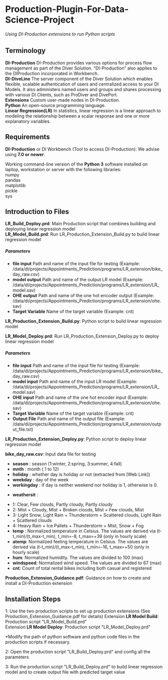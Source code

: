 # Production-Plugin-For-Data-Science-Project

###### Using DI-Production extensions to run Python scripts

## Terminology 
 
**DI-Production** DI-Production provides various options for process flow management as part of the Diver Solution. “DI-Production” also applies to the DIProduction incorporated in Workbench.\
**DI-DiveLine** The server component of the Diver Solution which enables flexible, scalable authentication of users and centralized access to your DI Models. It also administers named users and groups and shares processing with various DI Clients, such as ProDiver and DivePort.\
**Extensions** Custom user-made nodes in DI-Production.\
**Python**  An open-source programming language.\
**Linear Regression(LR)** In statistics, linear regression is a linear approach to modeling the relationship between a scalar response and one or more explanatory variables.

## Requirements 
 
**DI-Production** or DI Workbench (Tool to access DI-Production): We advise using **7.0 or newer**.
 
Working command-line version of the **Python 3** software installed on laptop, workstation or server with the following libraries:\
numpy\
pandas\
matplotlib\
pickle\
sys

## Introduction to Files
**LR_Build_Deploy.prd**: Main Production script that combines building and deploying linear regression model\
**LR_Model_Build.prd**: Run LR_Production_Extension_Build.py to build linear regression model
##### Parameters
 - **file input** Path and name of the input file for testing (Example: /data/di/projects/Appointments_Prediction/programs/LR_extension/bike_day_raw.csv)
 - **model output** Path and name of the output LR model (Example: /data/di/projects/Appointments_Prediction/programs/LR_extension/LR_model.sav)
 - **OHE output** Path and name of the one hot encoder output (Example: /data/di/projects/Appointments_Prediction/programs/LR_extension/ohe.sav)
 - **Target Variable** Name of the target variable (Example: cnt)

**LR_Production_Extension_Build.py**: Python script to build linear regression model

**LR_Model_Deploy.prd**: Run LR_Production_Extension_Deploy.py to deploy linear regression model
##### Parameters
 - **file input** Path and name of the input file for testing (Example: /data/di/projects/Appointments_Prediction/programs/LR_extension/bike_day_raw.csv)
 - **model input** Path and name of the input LR model (Example: /data/di/projects/Appointments_Prediction/programs/LR_extension/LR_model.sav)
 - **OHE input** Path and name of the one hot encoder input (Example: /data/di/projects/Appointments_Prediction/programs/LR_extension/ohe.sav)
 - **Target Variable** Name of the target variable (Example: cnt)
 - **Output File** Path and name of the output file (Example: /data/di/projects/Appointments_Prediction/programs/LR_extension/output_file.txt)

**LR_Production_Extension_Deploy.py**: Python script to deploy linear regression model

**bike_day_raw.csv**: Input data file for testing
- **season** : season (1:winter, 2:spring, 3:summer, 4:fall)
- **mnth** : month ( 1 to 12)
- **holiday** : whether day is holiday or not (extracted from [Web Link])
- **weekday** : day of the week
- **workingday** : if day is neither weekend nor holiday is 1, otherwise is 0.
+ **weathersit** :
- 1: Clear, Few clouds, Partly cloudy, Partly cloudy
- 2: Mist + Cloudy, Mist + Broken clouds, Mist + Few clouds, Mist
- 3: Light Snow, Light Rain + Thunderstorm + Scattered clouds, Light Rain + Scattered clouds
- 4: Heavy Rain + Ice Pallets + Thunderstorm + Mist, Snow + Fog
- **temp** : Normalized temperature in Celsius. The values are derived via (t-t_min)/(t_max-t_min), t_min=-8, t_max=+39 (only in hourly scale)
- **atemp**: Normalized feeling temperature in Celsius. The values are derived via (t-t_min)/(t_max-t_min), t_min=-16, t_max=+50 (only in hourly scale)
- **hum**: Normalized humidity. The values are divided to 100 (max)
- **windspeed**: Normalized wind speed. The values are divided to 67 (max)
- **cnt**: Count of total rental bikes including both casual and registered

**Production_Extension_Guidance.pdf**: Guidance on how to create and install a DI-Production extension 


## Installation Steps
 1: Use the two production scripts to set up production extensions (See Production_Extension_Guidance.pdf for details)
Extension **LR Model Build**: Production script "LR_Model_Build.prd"\
Extension **LR Model Deploy**: Production script "LR_Model_Deploy.prd"

*Modify the path of python software and python code files in the production scripts if necessary.

 2: Open the production script "LR_Build_Deploy.prd" and config all the parameters

 3: Run the production script "LR_Build_Deploy.prd" to build linear regression model and to create output file with predicted target value
